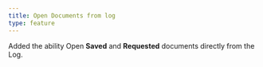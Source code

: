 ```yaml
---
title: Open Documents from log
type: feature
---
```


Added the ability Open **Saved** and **Requested** documents directly from the Log.